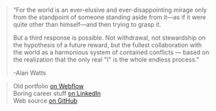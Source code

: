 
> “For the world is an ever-elusive and ever-disappointing mirage only from
> the standpoint of someone standing aside from it—as if it were quite
> other than himself—and then trying to grasp it.
> 
> But a third response is possible. Not withdrawal, not stewardship on
> the hypothesis of a future reward, but the fullest collaboration with the
> world as a harmonious system of contained conflicts — based on the
> realization that the only real "I" is the whole endless process.”
> 
> -Alan Watts


> Old portfolio [on Webflow](https://mjoco.webflow.io)  
> Boring career stuff [on LinkedIn](https://fr.linkedin.com/in/macoosthuizen)  
> Web source [on GitHub](https://github.com/emeasee/mjo-co)  